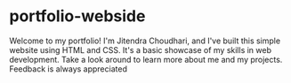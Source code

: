 # portfolio-webside
Welcome to my portfolio! I'm Jitendra Choudhari, and I've built this simple website using HTML and CSS. It's a basic showcase of my skills in web development. Take a look around to learn more about me and my projects. Feedback is always appreciated
